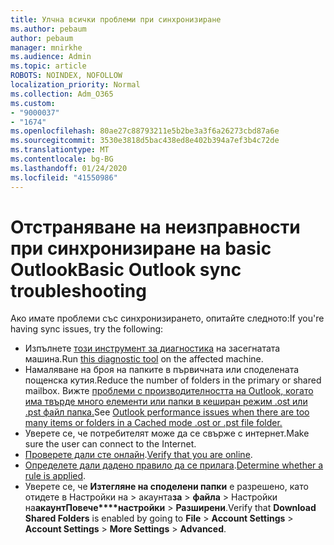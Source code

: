 ```yaml
---
title: Улчна всички проблеми при синхронизиране
ms.author: pebaum
author: pebaum
manager: mnirkhe
ms.audience: Admin
ms.topic: article
ROBOTS: NOINDEX, NOFOLLOW
localization_priority: Normal
ms.collection: Adm_O365
ms.custom:
- "9000037"
- "1674"
ms.openlocfilehash: 80ae27c88793211e5b2be3a3f6a26273cbd87a6e
ms.sourcegitcommit: 3530e3818d5bac438ed8e402b394a7ef3b4c72de
ms.translationtype: MT
ms.contentlocale: bg-BG
ms.lasthandoff: 01/24/2020
ms.locfileid: "41550986"
---
```

# <a name="basic-outlook-sync-troubleshooting"></a><span data-ttu-id="e87a5-102">Отстраняване на неизправности при синхронизиране на basic Outlook</span><span class="sxs-lookup"><span data-stu-id="e87a5-102">Basic Outlook sync troubleshooting</span></span>

<span data-ttu-id="e87a5-103">Ако имате проблеми със синхронизирането, опитайте следното:</span><span class="sxs-lookup"><span data-stu-id="e87a5-103">If you're having sync issues, try the following:</span></span>

- <span data-ttu-id="e87a5-104">Изпълнете [този инструмент за диагностика](https://aka.ms/sara-outlooksendreceive) на засегнатата машина.</span><span class="sxs-lookup"><span data-stu-id="e87a5-104">Run [this diagnostic tool](https://aka.ms/sara-outlooksendreceive) on the affected machine.</span></span>
- <span data-ttu-id="e87a5-105">Намаляване на броя на папките в първичната или споделената пощенска кутия.</span><span class="sxs-lookup"><span data-stu-id="e87a5-105">Reduce the number of folders in the primary or shared mailbox.</span></span> <span data-ttu-id="e87a5-106">Вижте [проблеми с производителността на Outlook, когато има твърде много елементи или папки в кеширан режим .ost или .pst файл папка.](https://support.microsoft.com/help/2768656/outlook-performance-issues-when-there-are-too-many-items-or-folders-in)</span><span class="sxs-lookup"><span data-stu-id="e87a5-106">See [Outlook performance issues when there are too many items or folders in a Cached mode .ost or .pst file folder.](https://support.microsoft.com/help/2768656/outlook-performance-issues-when-there-are-too-many-items-or-folders-in)</span></span>
- <span data-ttu-id="e87a5-107">Уверете се, че потребителят може да се свърже с интернет.</span><span class="sxs-lookup"><span data-stu-id="e87a5-107">Make sure the user can connect to the Internet.</span></span> 
- <span data-ttu-id="e87a5-108">[Проверете дали сте онлайн](https://support.office.com/article/2460e4a8-16c7-47fc-b204-b1549275aac9).</span><span class="sxs-lookup"><span data-stu-id="e87a5-108">[Verify that you are online](https://support.office.com/article/2460e4a8-16c7-47fc-b204-b1549275aac9).</span></span>
- <span data-ttu-id="e87a5-109">[Определете дали дадено правило да се прилага](https://support.office.com/article/C24F5DEA-9465-4DF4-AD17-A50704D66C59).</span><span class="sxs-lookup"><span data-stu-id="e87a5-109">[Determine whether a rule is applied](https://support.office.com/article/C24F5DEA-9465-4DF4-AD17-A50704D66C59).</span></span>
- <span data-ttu-id="e87a5-110">Уверете се, че **Изтегляне на споделени папки** е разрешено, като отидете в Настройки на > акаунта**за** >  **файла** > Настройки на**акаунтПовече\*\*\*\*настройки** > **Разширени**.</span><span class="sxs-lookup"><span data-stu-id="e87a5-110">Verify that **Download Shared Folders** is enabled by going to **File** > **Account Settings** > **Account Settings** > **More Settings** > **Advanced**.</span></span>